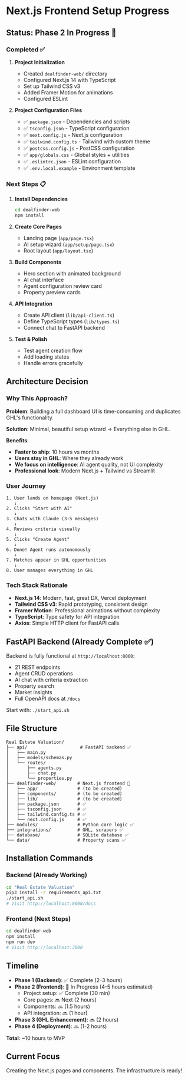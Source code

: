 # Next.js Frontend Setup Progress

## Status: Phase 2 In Progress 🚧

### Completed ✅
1. **Project Initialization**
   - Created `dealfinder-web/` directory
   - Configured Next.js 14 with TypeScript
   - Set up Tailwind CSS v3
   - Added Framer Motion for animations
   - Configured ESLint

2. **Project Configuration Files**
   - ✅ `package.json` - Dependencies and scripts
   - ✅ `tsconfig.json` - TypeScript configuration
   - ✅ `next.config.js` - Next.js configuration
   - ✅ `tailwind.config.ts` - Tailwind with custom theme
   - ✅ `postcss.config.js` - PostCSS configuration
   - ✅ `app/globals.css` - Global styles + utilities
   - ✅ `.eslintrc.json` - ESLint configuration
   - ✅ `.env.local.example` - Environment template

### Next Steps 📋
1. **Install Dependencies**
   ```bash
   cd dealfinder-web
   npm install
   ```

2. **Create Core Pages**
   - Landing page (`app/page.tsx`)
   - AI setup wizard (`app/setup/page.tsx`)
   - Root layout (`app/layout.tsx`)

3. **Build Components**
   - Hero section with animated background
   - AI chat interface
   - Agent configuration review card
   - Property preview cards

4. **API Integration**
   - Create API client (`lib/api-client.ts`)
   - Define TypeScript types (`lib/types.ts`)
   - Connect chat to FastAPI backend

5. **Test & Polish**
   - Test agent creation flow
   - Add loading states
   - Handle errors gracefully

## Architecture Decision

### Why This Approach?

**Problem**: Building a full dashboard UI is time-consuming and duplicates GHL's functionality.

**Solution**: Minimal, beautiful setup wizard → Everything else in GHL.

**Benefits**:
- **Faster to ship**: 10 hours vs months
- **Users stay in GHL**: Where they already work
- **We focus on intelligence**: AI agent quality, not UI complexity
- **Professional look**: Modern Next.js + Tailwind vs Streamlit

### User Journey

```
1. User lands on homepage (Next.js)
   ↓
2. Clicks "Start with AI"
   ↓
3. Chats with Claude (3-5 messages)
   ↓
4. Reviews criteria visually
   ↓
5. Clicks "Create Agent"
   ↓
6. Done! Agent runs autonomously
   ↓
7. Matches appear in GHL opportunities
   ↓
8. User manages everything in GHL
```

### Tech Stack Rationale

- **Next.js 14**: Modern, fast, great DX, Vercel deployment
- **Tailwind CSS v3**: Rapid prototyping, consistent design
- **Framer Motion**: Professional animations without complexity
- **TypeScript**: Type safety for API integration
- **Axios**: Simple HTTP client for FastAPI calls

## FastAPI Backend (Already Complete ✅)

Backend is fully functional at `http://localhost:8000`:

- 21 REST endpoints
- Agent CRUD operations
- AI chat with criteria extraction
- Property search
- Market insights
- Full OpenAPI docs at `/docs`

Start with: `./start_api.sh`

## File Structure

```
Real Estate Valuation/
├── api/                    # FastAPI backend ✅
│   ├── main.py
│   ├── models/schemas.py
│   └── routes/
│       ├── agents.py
│       ├── chat.py
│       └── properties.py
├── dealfinder-web/        # Next.js frontend 🚧
│   ├── app/               # (to be created)
│   ├── components/        # (to be created)
│   ├── lib/               # (to be created)
│   ├── package.json       # ✅
│   ├── tsconfig.json      # ✅
│   ├── tailwind.config.ts # ✅
│   └── next.config.js     # ✅
├── modules/               # Python core logic ✅
├── integrations/          # GHL, scrapers ✅
├── database/              # SQLite database ✅
└── data/                  # Property scans ✅
```

## Installation Commands

### Backend (Already Working)
```bash
cd "Real Estate Valuation"
pip3 install -r requirements_api.txt
./start_api.sh
# Visit http://localhost:8000/docs
```

### Frontend (Next Steps)
```bash
cd dealfinder-web
npm install
npm run dev
# Visit http://localhost:3000
```

## Timeline

- **Phase 1 (Backend)**: ✅ Complete (2-3 hours)
- **Phase 2 (Frontend)**: 🚧 In Progress (4-5 hours estimated)
  - Project setup: ✅ Complete (30 min)
  - Core pages: 🔜 Next (2 hours)
  - Components: 🔜 (1.5 hours)
  - API integration: 🔜 (1 hour)
- **Phase 3 (GHL Enhancement)**: 🔜 (2 hours)
- **Phase 4 (Deployment)**: 🔜 (1-2 hours)

**Total**: ~10 hours to MVP

## Current Focus

Creating the Next.js pages and components. The infrastructure is ready!
